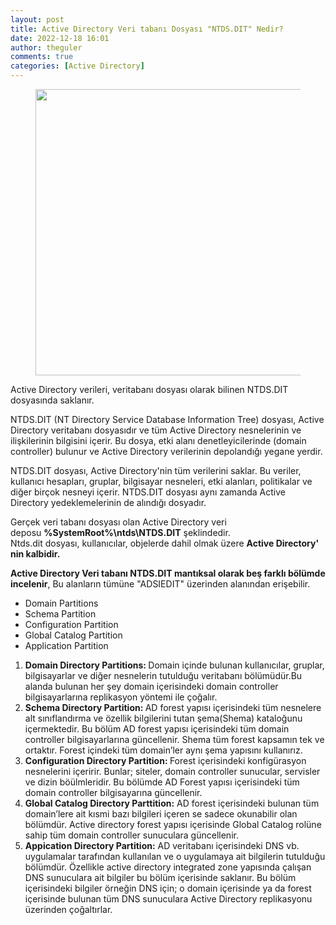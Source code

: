 ```yaml
---
layout: post
title: Active Directory Veri tabanı Dosyası "NTDS.DIT" Nedir?
date: 2022-12-18 16:01
author: theguler
comments: true
categories: [Active Directory]
---
```

<!-- wp:image {"id":5832,"width":608,"height":458,"sizeSlug":"large","linkDestination":"none"} -->
<figure class="wp-block-image size-large is-resized"><img src="https://theguler.wordpress.com/wp-content/uploads/2022/12/ntds.dit_.png?w=624" alt="" class="wp-image-5832" width="608" height="458" /></figure>
<!-- /wp:image -->

<!-- wp:paragraph -->
<p>Active Directory verileri, veritabanı dosyası olarak bilinen NTDS.DIT dosyasında saklanır.</p>
<!-- /wp:paragraph -->

<!-- wp:paragraph -->
<p>NTDS.DIT (NT Directory Service Database Information Tree) dosyası, Active Directory veritabanı dosyasıdır ve tüm Active Directory nesnelerinin ve ilişkilerinin bilgisini içerir. Bu dosya, etki alanı denetleyicilerinde (domain controller) bulunur ve Active Directory verilerinin depolandığı yegane yerdir.</p>
<!-- /wp:paragraph -->

<!-- wp:paragraph -->
<p>NTDS.DIT dosyası, Active Directory'nin tüm verilerini saklar. Bu veriler, kullanıcı hesapları, gruplar, bilgisayar nesneleri, etki alanları, politikalar ve diğer birçok nesneyi içerir. NTDS.DIT dosyası aynı zamanda Active Directory yedeklemelerinin de alındığı dosyadır.</p>
<!-- /wp:paragraph -->

<!-- wp:paragraph -->
<p>Gerçek veri tabanı dosyası olan Active Directory veri deposu <strong>%SystemRoot%\ntds\NTDS.DIT</strong> ​​şeklindedir. Ntds.dit dosyası, kullanıcılar, objelerde dahil olmak üzere <strong>Active Directory' nin kalbidir.</strong></p>
<!-- /wp:paragraph -->

<!-- wp:paragraph -->
<p><strong>Active Directory Veri tabanı NTDS.DIT ​​mantıksal olarak beş farklı bölümde incelenir</strong>, Bu alanların tümüne "ADSIEDIT" üzerinden alanından erişebilir.</p>
<!-- /wp:paragraph -->

<!-- wp:list -->
<ul><!-- wp:list-item -->
<li>Domain Partitions</li>
<!-- /wp:list-item -->

<!-- wp:list-item -->
<li>Schema Partition</li>
<!-- /wp:list-item -->

<!-- wp:list-item -->
<li>Configuration Partition</li>
<!-- /wp:list-item -->

<!-- wp:list-item -->
<li>Global Catalog Partition</li>
<!-- /wp:list-item -->

<!-- wp:list-item -->
<li>Application Partition</li>
<!-- /wp:list-item --></ul>
<!-- /wp:list -->

<!-- wp:list {"ordered":true} -->
<ol><!-- wp:list-item -->
<li><strong>Domain Directory Partitions:&nbsp;</strong>Domain içinde bulunan kullanıcılar, gruplar, bilgisayarlar ve diğer nesnelerin tutulduğu veritabanı bölümüdür.Bu alanda bulunan her şey domain içerisindeki domain controller bilgisayarlarına replikasyon yöntemi ile çoğalır.</li>
<!-- /wp:list-item -->

<!-- wp:list-item -->
<li><strong>Schema Directory Partition:&nbsp;</strong>AD forest yapısı içerisindeki tüm nesnelere alt sınıflandırma ve özellik bilgilerini tutan şema(Shema) kataloğunu içermektedir. Bu bölüm AD forest yapısı içerisindeki tüm domain controller bilgisayarlarına güncellenir. Shema tüm forest kapsamın tek ve ortaktır. Forest içindeki tüm domain’ler aynı şema yapısını kullanırız.</li>
<!-- /wp:list-item -->

<!-- wp:list-item -->
<li><strong>Configuration Directory Partition:&nbsp;</strong>Forest içerisindeki konfigürasyon nesnelerini içeririr. Bunlar; siteler, domain controller sunucular, servisler ve dizin böülmleridir. Bu bölümde AD Forest yapısı içerisindeki tüm domain controller bilgisayarına güncellenir.</li>
<!-- /wp:list-item -->

<!-- wp:list-item -->
<li><strong>Global Catalog Directory Parttition:</strong>&nbsp;AD forest içerisindeki bulunan tüm domain’lere ait kısmi bazı bilgileri içeren se sadece okunabilir olan bölümdür. Active directory forest yapısı içerisinde Global Catalog rolüne sahip tüm domain controller sunuculara güncellenir.</li>
<!-- /wp:list-item -->

<!-- wp:list-item -->
<li><strong>Appication Directory Partition:</strong>&nbsp;AD veritabanı içerisindeki DNS vb. uygulamalar tarafından kullanılan ve o uygulamaya ait bilgilerin tutulduğu bölümdür. Özellikle active directory integrated zone yapısında çalışan DNS sunuculara ait bilgiler bu bölüm içerisinde saklanır. Bu bölüm içerisindeki bilgiler örneğin DNS için; o domain içerisinde ya da forest içerisinde bulunan tüm DNS sunuculara Active Directory replikasyonu üzerinden çoğaltırlar.</li>
<!-- /wp:list-item --></ol>
<!-- /wp:list -->
